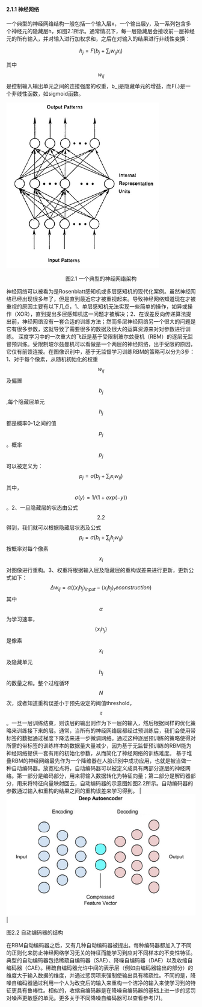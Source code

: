#### 2.1.1 神经网络

一个典型的神经网络结构一般包括一个输入层x，一个输出层y，及一系列包含多个神经元的隐藏层h，如图2.1所示。通常情况下，每一层隐藏层会接收前一层神经元的所有输入，并对输入进行加权求和，之后在对输入的结果进行非线性变换：


$$
h_{j}=F\left ( b_{j}+\sum_{i} w_{ij}x_{i}\right)\tag {2.1}
$$


其中$$w_{ij}$$是控制输入输出单元之间的连接强度的权重，b\_j是隐藏单元的增益，而F\(.\)是一个非线性函数，如sigmoid函数。

![](/assets/1536889663%281%29.png)
<center>
    图2.1 一个典型的神经网络架构
</center>

神经网络可以被看为是Rosenblatt感知机或多层感知机的现代化案例。虽然神经网络已经出现很多年了，但是直到最近它才被重视起来。导致神经网络知道现在才被重视的原因主要有以下几点，1、单层感知机无法实现一些简单的操作，如异或操作（XOR），直到提出多层感知机这一问题才被解决；2、在误差反向传递算法提出前，神经网络没有一套合适的训练方法；然而多层神经网络另一个很大的问题是它有很多参数，这就导致了需要很多的数据及很大的运算资源来对对参数进行训练。
深度学习中的一次重大的飞跃是基于受限制玻尔兹曼机（RBM）的逐层无监督预训练。受限制玻尔兹曼机可以看做是一个两层的神经网络，出于受限的原因，它仅有前馈连接。在图像识别中，基于无监督学习训练RBM的策略可以分为3步：1、对于每个像素，从随机初始化的权重$$w_{ij}$$及偏置$$b_{j}$$,每个隐藏层单元$$h_{j}$$都是概率0-1之间的值$$p_{j}$$。概率$$p_{j}$$可以被定义为：
$$
p_{j}=\sigma\left( b_{j}+\sum_{i}x_{i}w_{ij}\right)\tag {2.2}
$$
其中，$$\sigma\left(y\right)=1/\left(1+exp\left(-y\right)\right)$$。2、一旦隐藏层的状态由公式$$2.2$$得到，我们就可以根据隐藏层状态及公式$$p_{i}=\sigma\left(b_{i}+\sum_{j}h_{j}w_{ij}\right)$$按概率对每个像素$$x_{i}$$对图像进行重构。3、权重将根据输入层及隐藏层的重构误差来进行更新，更新公式如下：
$$
\Delta w_{ij}=\alpha \left(\langle x_{i}h_{j}\rangle_{input}-\langle x_{i}h_{j}\rangle_reconstruction\right)\tag {2.3}
$$
其中$$\alpha$$为学习速率，$$\langle x_{i}h_{j}\rangle$$是像素$$x_{i}$$及隐藏单元$$h_{j}$$的数量之和。整个过程循环$$N$$次，或者知道重构误差小于预先设定的阈值threshold，$$\tau$$。一旦一层训练结束，则该层的输出则作为下一层的输入，然后根据同样的优化策略来训练接下来的层。通常，当所有的神经网络层都经过预训练后，我们会使用带标签的数据通过梯度下降法来进一步微调网络。通过这种逐层预训练的策略使得对所需的带标签的训练样本的数据量大量减少，因为基于无监督预训练的RBM能为神经网络提供一套有用的初始化参数，从而简化了神经网络的训练难度。
基于堆叠RBM的神经网络最先作为一个降维器在人脸识别中成功应用，也就是被当做一种自动编码器。放宽松点将，自动编码器可以被定义成具有两部分逐层的神经网络。第一部分是编码部分，用来将输入数据转化为特征向量；第二部分是解码器部分，用来将特征向量映射回去，自动编码器的示意图如图2.2所示。自动编码器的参数通过输入和重构的结果之间的重构误差来学习得到。
| ![](/assets/1537231100%281%29.png) |

图2.2 自动编码器的结构

在RBM自动编码器之后，又有几种自动编码器被提出。每种编码器都加入了不同的正则化来防止神经网络学习无关的特征而能学习到应对不同样本的不变性特征。典型的自动编码器包括稀疏自编码器（SAE）、降噪自编码器（DAE）以及收缩自编码器（CAE）。稀疏自编码器允许中间的表示层（例如由编码器输出的部分）的维度大于输入数据的维度，并通过惩罚项来强制使输出具有稀疏性。不同的是，降噪自编码器通过利用一个人为改变后的输入来重构一个洁净的输入来使学习到的特征更具有鲁棒性。相似的，收缩自编码器是在降噪自编码器的基础上进一步的惩罚对噪声更敏感的单元。更多关于不同降噪自编码器可以查看参考[7]。